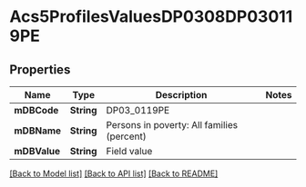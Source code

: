 # Acs5ProfilesValuesDP0308DP030119PE

## Properties
Name | Type | Description | Notes
------------ | ------------- | ------------- | -------------
**mDBCode** | **String** | DP03_0119PE | 
**mDBName** | **String** | Persons in poverty: All families (percent) | 
**mDBValue** | **String** | Field value | 

[[Back to Model list]](../README.md#documentation-for-models) [[Back to API list]](../README.md#documentation-for-api-endpoints) [[Back to README]](../README.md)


